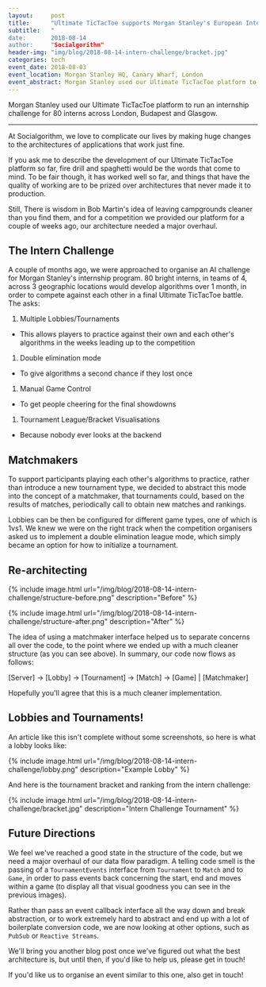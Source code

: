 ```yaml
---
layout:     post
title:      "Ultimate TicTacToe supports Morgan Stanley's European Intern Challenge"
subtitle:   "
date:       2018-08-14
author:     "Socialgorithm"
header-img: "img/blog/2018-08-14-intern-challenge/bracket.jpg"
categories: tech
event_date: 2018-08-03
event_location: Morgan Stanley HQ, Canary Wharf, London
event_abstract: Morgan Stanley used our Ultimate TicTacToe platform to run an internship challenge for 80 interns across London, Budapest and Glasgow.
---
```


Morgan Stanley used our Ultimate TicTacToe platform to run an internship challenge for 80 interns across London, Budapest and Glasgow.

--------------

At Socialgorithm, we love to complicate our lives by making huge changes to the architectures of applications that work just fine.

If you ask me to describe the development of our Ultimate TicTacToe platform so far, fire drill and spaghetti would be the words that come to mind. To be fair though, it has worked well so far, and things that have the quality of working are to be prized over architectures that never made it to production.

Still, There is wisdom in Bob Martin's idea of leaving campgrounds cleaner than you find them, and for a competition we provided our platform for a couple of weeks ago, our architecture needed a major overhaul.

## The Intern Challenge

A couple of months ago, we were approached to organise an AI challenge for Morgan Stanley's internship program. 80 bright interns, in teams of 4, across 3 geographic locations would develop algorithms over 1 month, in order to compete against each other in a final Ultimate TicTacToe battle. The asks:

1. Multiple Lobbies/Tournaments
  - This allows players to practice against their own and each other's algorithms in the weeks leading up to the competition
1. Double elimination mode
  - To give algorithms a second chance if they lost once
1. Manual Game Control
  - To get people cheering for the final showdowns
1. Tournament League/Bracket Visualisations
  - Because nobody ever looks at the backend

## Matchmakers

To support participants playing each other's algorithms to practice, rather than introduce a new tournament type, we decided to abstract this mode into the concept of a matchmaker, that tournaments could, based on the results of matches, periodically call to obtain new matches and rankings.

Lobbies can be then be configured for different game types, one of which is 1vs1. We knew we were on the right track when the competition organisers asked us to implement a double elimination league mode, which simply became an option for how to initialize a tournament.

## Re-architecting

{% include image.html url="/img/blog/2018-08-14-intern-challenge/structure-before.png" description="Before" %}

{% include image.html url="/img/blog/2018-08-14-intern-challenge/structure-after.png" description="After" %}

The idea of using a matchmaker interface helped us to separate concerns all over the code, to the point where we ended up with a much cleaner structure (as you can see above). In summary, our code now flows as follows:

[Server] -> [Lobby] -> [Tournament] -> [Match] -> [Game]
                             |
                       [Matchmaker]

Hopefully you'll agree that this is a much cleaner implementation.

## Lobbies and Tournaments!

An article like this isn't complete without some screenshots, so here is what a lobby looks like:

{% include image.html url="/img/blog/2018-08-14-intern-challenge/lobby.png" description="Example Lobby" %}

And here is the tournament bracket and ranking from the intern challenge:

{% include image.html url="/img/blog/2018-08-14-intern-challenge/bracket.jpg" description="Intern Challenge Tournament" %}

## Future Directions

We feel we've reached a good state in the structure of the code, but we need a major overhaul of our data flow paradigm. A telling code smell is the passing of a `TournamentEvents` interface from `Tournament` to `Match` and to `Game`, in order to pass events back concerning the start, end and moves within a game (to display all that visual goodness you can see in the previous images).

Rather than pass an event callback interface all the way down and break abstraction, or to work extremely hard to abstract and end up with a lot of boilerplate conversion code, we are now looking at other options, such as `PubSub` or `Reactive Streams`.

We'll bring you another blog post once we've figured out what the best architecture is, but until then, if you'd like to help us, please get in touch!

If you'd like us to organise an event similar to this one, also get in touch!
